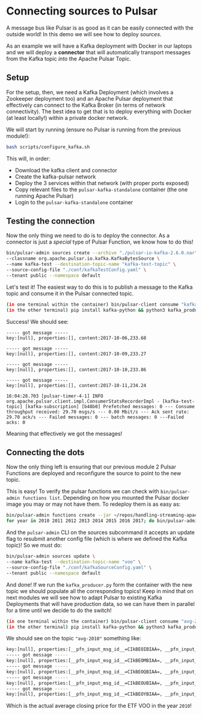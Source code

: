 # Connecting sources to Pulsar

A message bus like Pulsar is as good as it can be easily connected with the outside world! In this demo we will see how to deploy *sources*.

As an example we will have a Kafka deployment with Docker in our laptops and we will deploy a **connector** that will automatically transport messages from the Kafka topic _into_ the Apache Pulsar Topic.

## Setup

For the setup, then, we need a Kafka Deployment (which involves a Zookeeper deployment too) and an Apache 
Pulsar deployment  that effectively can connect to the Kafka Broker (in terms of network connectivity). The best idea to get that
is to deploy everything with Docker (at least locally!) within a private docker network.

We will start by running (ensure no Pulsar is running from the previous module!):

```bash
bash scripts/configure_kafka.sh
```

This will, in order:

- Download the kafka client and connector
- Create the kafka-pulsar network
- Deploy the 3 services within that network (with proper ports exposed)
- Copy relevant files to the `pulsar-kafka-standalone` container (the one running Apache Pulsar)
- Login to the `pulsar-kafka-standalone` container 

## Testing the connection

Now the only thing we need to do is to deploy the connector. As a connector is just a _special_ type of Pulsar Function, we know how to do this!

```bash
bin/pulsar-admin sources create --archive "./pulsar-io-kafka-2.6.0.nar"  \
--classname org.apache.pulsar.io.kafka.KafkaBytesSource \
--name kafka-test --destination-topic-name "kafka-test-topic" \
--source-config-file "./conf/kafkaTestConfig.yaml" \
--tenant public --namespace default
```

Let's test it! The easiest way to do this is to publish a message to the Kafka topic and consume it in the Pulsar connected topic.

```bash
(in one terminal within the container) bin/pulsar-client consume "kafka-test-topic" -s "kafka-subscription" -n 0
(in the other terminal) pip install kafka-python && python3 kafka_producer.py "kafka-test-topic"
```

Success! We should see:

```
----- got message -----
key:[null], properties:[], content:2017-10-06,233.68

----- got message -----
key:[null], properties:[], content:2017-10-09,233.27

----- got message -----
key:[null], properties:[], content:2017-10-10,233.86

----- got message -----
key:[null], properties:[], content:2017-10-11,234.24

16:04:28.703 [pulsar-timer-4-1] INFO  org.apache.pulsar.client.impl.ConsumerStatsRecorderImpl - [kafka-test-topic] [kafka-subscription] [b48b0] Prefetched messages: 0 --- Consume throughput received: 29.70 msgs/s --- 0.00 Mbit/s --- Ack sent rate: 29.70 ack/s --- Failed messages: 0 --- batch messages: 0 ---Failed acks: 0
```

Meaning that effectively we got the messages!

## Connecting the dots

Now the only thing left is ensuring that our previous module 2 Pulsar Functions are deployed and reconfigure the source to point to the new topic.

This is easy! To verify the pulsar functions we can check with `bin/pulsar-admin functions list`. Depending on how you mounted the Pulsar docker 
image you may or may not have them. To redeploy them is as easy as:

```bash
bin/pulsar-admin functions create --jar ~/repos/handling-streaming-apache-pulsar/target/functions-0.2.0.jar --classname com.pluralsight.functions.RoutingFunction --name routing --inputs "voo" --log-topic logging-function-logs
for year in 2010 2011 2012 2013 2014 2015 2016 2017; do bin/pulsar-admin functions create --jar ~/repos/handling-streaming-apache-pulsar/target/functions-0.2.0.jar --classname com.pluralsight.functions.AvgFunction --name avg-$year --inputs year-$year --log-topic logging-function-logs --output avg-$year; done
```

And the `pulsar-admin` CLI on the sources subcommand it accepts an update flag to resubmit another config file (which is where we defined the Kafka topic)! So we must do:

```bash
bin/pulsar-admin sources update \
--name kafka-test --destination-topic-name "voo" \
--source-config-file "./conf/kafkaSourceConfig.yaml" \
--tenant public --namespace default
```

And done! If we run the `kafka_producer.py` form the container with the new topic we should populate all the corresponding topics!
Keep in mind that on next modules we will see how to adapt Pulsar to existing Kafka Deployments that will have production data, so we can 
have them in parallel for a time until we decide to do the switch!

```bash
(in one terminal within the container) bin/pulsar-client consume "avg-2010" -s "kafka-integration-subscription" -n 0
(in the other terminal) pip install kafka-python && python3 kafka_producer.py "voo"
```

We should see on the topic `"avg-2010"` something like:

```bash
key:[null], properties:[__pfn_input_msg_id__=CIkBEOIBIAA=, __pfn_input_topic__=persistent://public/default/year-2010], content:95.35861
----- got message -----
key:[null], properties:[__pfn_input_msg_id__=CIkBEOMBIAA=, __pfn_input_topic__=persistent://public/default/year-2010], content:95.38129
----- got message -----
key:[null], properties:[__pfn_input_msg_id__=CIkBEOQBIAA=, __pfn_input_topic__=persistent://public/default/year-2010], content:95.40416
----- got message -----
key:[null], properties:[__pfn_input_msg_id__=CIkBEOUBIAA=, __pfn_input_topic__=persistent://public/default/year-2010], content:95.42615
----- got message -----
key:[null], properties:[__pfn_input_msg_id__=CIkBEOYBIAA=, __pfn_input_topic__=persistent://public/default/year-2010], content:95.44842
```

Which is the actual average closing price for the ETF VOO in the year `2010`! 